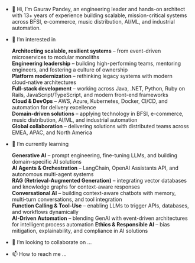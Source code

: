 - 👋 Hi, I’m Gaurav Pandey, an engineering leader and hands-on architect with 13+ years of experience building scalable, mission-critical systems across BFSI, e-commerce, music distribution, AI/ML, and industrial automation.
-  👀 I’m interested in

     **Architecting scalable, resilient systems** – from event-driven microservices to modular monoliths  
     **Engineering leadership** – building high-performing teams, mentoring engineers, and fostering a culture of ownership  
     **Platform modernization** – rethinking legacy systems with modern cloud-native architectures  
     **Full-stack development** – working across Java, .NET, Python, Ruby on Rails, JavaScript/TypeScript, and modern front-end frameworks  
     **Cloud & DevOps** – AWS, Azure, Kubernetes, Docker, CI/CD, and automation for delivery excellence  
     **Domain-driven solutions** – applying technology in BFSI, e-commerce, music distribution, AI/ML, and industrial automation  
     **Global collaboration** – delivering solutions with distributed teams across EMEA, APAC, and North America  


- 🌱 I’m currently learning

    **Generative AI** – prompt engineering, fine-tuning LLMs, and building domain-specific AI solutions  
    **AI Agents & Orchestration** – LangChain, OpenAI Assistants API, and autonomous multi-agent systems  
    **RAG (Retrieval-Augmented Generation)** – integrating vector databases and knowledge graphs for context-aware responses  
    **Conversational AI** – building context-aware chatbots with memory, multi-turn conversations, and tool integration  
    **Function Calling & Tool-Use** – enabling LLMs to trigger APIs, databases, and workflows dynamically  
    **AI-Driven Automation** – blending GenAI with event-driven architectures for intelligent process automation
    **Ethics & Responsible AI** – bias mitigation, explainability, and compliance in AI solutions
  
- 💞️ I’m looking to collaborate on ...
- 📫 How to reach me ...

<!---
gaurav-devxp/gaurav-devxp is a ✨ special ✨ repository because its `README.md` (this file) appears on your GitHub profile.
You can click the Preview link to take a look at your changes.
--->
